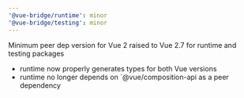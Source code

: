 ```yaml
---
'@vue-bridge/runtime': minor
'@vue-bridge/testing': minor
---
```


Minimum peer dep version for Vue 2 raised to Vue 2.7 for runtime and testing packages

- runtime now properly generates types for both Vue versions
- runtime no longer depends on `@vue/composition-api as a peer dependency
